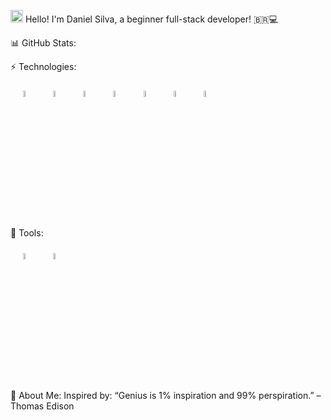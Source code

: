<img height="20" src="https://raw.githubusercontent.com/iampavangandhi/iampavangandhi/master/gifs/Hi.gif" width="20"> Hello! I'm Daniel Silva, a beginner full-stack developer! 🇧🇷💻</h1>
<div <img src="https://raw.githubusercontent.com/MicaelliMedeiros/micaellimedeiros/master/image/computer-illustration.png" alt="Computer Illustration" width="60%"> </div>

📊 GitHub Stats:
<div <img src="https://github-readme-stats.vercel.app/api?username=danielprogram08&show_icons=true&theme=tokyonight" alt="Daniel's GitHub stats"> </div>

⚡️ Technologies:
<div <img src="https://user-images.githubusercontent.com/25181517/192158954-f88b5814-d510-4564-b285-dff7d6400dad.png" alt="HTML" width="5%" style="margin: 10px;"> <img src="https://user-images.githubusercontent.com/25181517/183898674-75a4a1b1-f960-4ea9-abcb-637170a00a75.png" alt="CSS" width="5%" style="margin: 10px;"> <img src="https://user-images.githubusercontent.com/25181517/117447155-6a868a00-af3d-11eb-9cfe-245df15c9f3f.png" alt="JavaScript" width="5%" style="margin: 10px;"> <img src="https://user-images.githubusercontent.com/25181517/183898054-b3d693d4-dafb-4808-a509-bab54cf5de34.png" alt="Bootstrap" width="5%" style="margin: 10px;"> <img src="https://user-images.githubusercontent.com/25181517/117201156-9a724800-adec-11eb-9a9d-3cd0f67da4bc.png" alt="Java" width="5%" style="margin: 10px;"> <img src="https://user-images.githubusercontent.com/25181517/183891303-41f257f8-6b3d-487c-aa56-c497b880d0fb.png" alt="Spring Boot" width="5%" style="margin: 10px;"> <img src="https://user-images.githubusercontent.com/25181517/117208740-bfb78400-adf5-11eb-97bb-09072b6bedfc.png" alt="PostgreSQL" width="5%" style="margin: 10px;"> <img src="https://user-images.githubusercontent.com/25181517/183896128-ec99105a-ec1a-4d85-b08b-1aa1620b2046.png" alt="MySQL" width="5%" style="margin: 10px;"> </div>

💼 Tools:
<div <img src="https://github.com/marwin1991/profile-technology-icons/assets/76662862/2481dc48-be6b-4ebb-9e8c-3b957efe69fa" alt="Linux" width="5%" style="margin: 10px;"> <img src="https://user-images.githubusercontent.com/25181517/117207330-263ba280-adf4-11eb-9b97-0ac5b40bc3be.png" alt="Docker" width="5%" style="margin: 10px;"> <img src="https://user-images.githubusercontent.com/25181517/192108891-d86b6220-e232-423a-bf5f-90903e6887c3.png" alt="VS Code" width="5%" style="margin: 10px;"> </div>

🌟 About Me:
Inspired by:
“Genius is 1% inspiration and 99% perspiration.” – Thomas Edison
